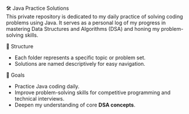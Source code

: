 🛠️ Java Practice Solutions <br>
This private repository is dedicated to my daily practice of solving coding problems using Java. It serves as a personal log of my progress in mastering Data
Structures and Algorithms (DSA) and honing my problem-solving skills. <br>

📂 Structure <br>
- Each folder represents a specific topic or problem set. <br>
- Solutions are named descriptively for easy navigation. <br>

🎯 Goals  <br>
- Practice Java coding daily. <br>
- Improve problem-solving skills for competitive programming and technical interviews. <br>
- Deepen my understanding of core **DSA concepts**. <br>
